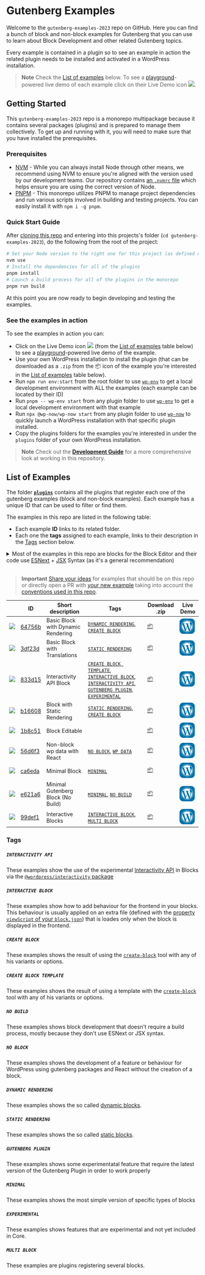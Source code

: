 # Gutenberg Examples

Welcome to the `gutenberg-examples-2023` repo on GitHub. Here you can find a bunch of block and non-block examples for Gutenberg that you can use to learn about Block Development and other related Gutenberg topics.

Every example is contained in a plugin so to see an example in action the related plugin needs to be installed and activated in a WordPress installation.

> **Note**
> Check the [List of examples](#list-of-examples) below. To see a [playground](https://developer.wordpress.org/playground/)-powered live demo of each example click on their Live Demo icon ![](/wordpress-juanmaguitar/gutenberg-examples-2023/raw/trunk/assets/icon-wp.svg).


## Getting Started

This `gutenberg-examples-2023` repo is a monorepo multipackage because it contains several packages (plugins) and is prepared to manage them collectively. To get up and running with it, you will need to make sure that you have installed the prerequisites.

### Prerequisites

- [NVM](https://github.com/nvm-sh/nvm#installing-and-updating) - While you can always install Node through other means, we recommend using NVM to ensure you're aligned with the version used by our development teams. Our repository contains [an `.nvmrc` file](.nvmrc) which helps ensure you are using the correct version of Node.
- [PNPM](https://pnpm.io/installation) - This monorepo utilizes PNPM to manage project dependencies and run various scripts involved in building and testing projects. You can easily install it with `npm i -g pnpm`.

### Quick Start Guide

After [cloning this repo](https://docs.github.com/en/repositories/creating-and-managing-repositories/cloning-a-repository) and entering into this projects's folder (`cd gutenberg-examples-2023`), do the following from the root of the project:

```bash
# Set your Node version to the right one for this project (as defined on .nvmrc)
nvm use
# Install the dependencies for all of the plugins
pnpm install
# Launch a build process for all of the plugins in the monorepo
pnpm run build
```

At this point you are now ready to begin developing and testing the examples.

### See the examples in action

To see the examples in action you can:

- Click on the Live Demo icon ![](/wordpress-juanmaguitar/gutenberg-examples-2023/raw/trunk/assets/icon-wp.svg) (from the [List of examples](#list-of-examples) table below) to see a [playground](https://developer.wordpress.org/playground/)-powered live demo of the example.
- Use your own WordPress installation to install the plugin (that can be downloaded as a `.zip` from the 📦 icon of the example you're interested in the [List of examples](#list-of-examples) table below).
- Run `npm run env:start` from the root folder to use [`wp-env`](DEVELOPMENT.md##wordpress-local-development-environment) to get a local development environment with ALL the examples (each example can be located by their ID)
- Run `pnpm -- wp-env start` from any plugin folder to use [`wp-env`](DEVELOPMENT.md##wordpress-local-development-environment) to get a local development environment with that example
- Run `npx @wp-now/wp-now start` from any plugin folder to use [`wp-now`](https://github.com/WordPress/playground-tools/tree/trunk/packages/wp-now) to quickly launch a WordPress installation with that specific plugin installed.
- Copy the plugins folders for the examples you're interested in under the `plugins` folder of your own WordPress installation.

> **Note**
> Check out the [**Development Guide**](https://github.com/wordpress-juanmaguitar/gutenberg-examples-2023/blob/trunk/DEVELOPMENT.md) for a more comprehensive look at working in this repository.

## List of Examples

The folder [**`plugins`**](plugins) contains all the plugins that register each one of the gutenberg examples (block and non-block examples). Each example has a unique ID that can be used to filter or find them.

The examples in this repo are listed in the following table:

- Each example **ID** links to its related folder.
- Each one the **tags** assigned to each example, links to their description in the [Tags](#tags) section below.

<details>
  <summary>Most of the examples in this repo are blocks for the Block Editor and their code use <a href="https://developer.wordpress.org/block-editor/how-to-guides/javascript/esnext-js/">ESNext</a> + <a href="https://legacy.reactjs.org/docs/introducing-jsx.html">JSX</a> Syntax (as it's a general recommendation)</summary>
<br>  
<p><em>Most of the examples in this repo showcase a specific type of block that can be used in the Block Editor. Those examples that doesn't specifically register a block for the Block Editor are labelled with the tag <code>NO-BLOCK</code>.</em></p>

<p><em>The examples using <code>ESNext</code> or <code>JSX</code> needs to run a <a href="https://github.com/wordpress-juanmaguitar/gutenberg-examples-2023/blob/trunk/DEVELOPMENT.md#build-process">Build process</a> to get the final version of the block ready to use.</em></p>


<p><em>There are some examples in this repo that doesn't use ESNext or JSX Syntax so they don't need to run   any build process. These examples are labelled with the tag <code>NO-BUILD</code>.</em></p>
</details>
<br>

> **Important**
> [Share your ideas](https://github.com/wordpress-juanmaguitar/gutenberg-examples-2023/discussions/new?category=examples-ideas) for examples that should be on this repo or directly open a PR with [your new example](https://github.com/wordpress-juanmaguitar/gutenberg-examples-2023/blob/trunk/CONTRIBUTIONS.md#adding-a-new-example-to-this-repo) taking into account the [conventions used in this repo](https://github.com/wordpress-juanmaguitar/gutenberg-examples-2023/blob/trunk/CONTRIBUTIONS.md#conventions-used-for-the-examples-in-this-repo).

<!-- Please, do not remove these @TABLE EXAMPLES BEGIN and @TABLE EXAMPLES END comments or modify the table inside. This table is automatically generated from the data at data/examples.json and data/tags.json -->
<!-- @TABLE EXAMPLES BEGIN -->
|                                               | ID                                                  | Short description                  | Tags                                                                                                                                                                                                              | Download .zip                                                                                                                                                     | Live Demo                                                                                                                                                                                                                                                                                                                                                                                                                                                                                                                                                                                                                                                                                                                                                           |
| --------------------------------------------- | --------------------------------------------------- | ---------------------------------- | ----------------------------------------------------------------------------------------------------------------------------------------------------------------------------------------------------------------- | ----------------------------------------------------------------------------------------------------------------------------------------------------------------- | ------------------------------------------------------------------------------------------------------------------------------------------------------------------------------------------------------------------------------------------------------------------------------------------------------------------------------------------------------------------------------------------------------------------------------------------------------------------------------------------------------------------------------------------------------------------------------------------------------------------------------------------------------------------------------------------------------------------------------------------------------------------- |
| ![](https://placehold.co/15x15/64756b/64756b) | [64756b](./plugins/block-dynamic-rendering-64756b)  | Basic Block with Dynamic Rendering | [`DYNAMIC RENDERING`](#dynamic-rendering), [`CREATE BLOCK`](#create-block)                                                                                                                                        | <a href="https://raw.githubusercontent.com/wordpress-juanmaguitar/gutenberg-examples-2023/deploy/zips/block-dynamic-rendering-64756b.zip" target="_blank">📦</a>  | <a href="https://playground.wordpress.net/#%7B%22landingPage%22:%22/wp-admin/plugins.php%22,%22steps%22:%5B%7B%22step%22:%22login%22,%22username%22:%22admin%22,%22password%22:%22password%22%7D,%7B%22step%22:%22mkdir%22,%22path%22:%22/downloads%22%7D,%7B%22step%22:%22writeFile%22,%22path%22:%22/downloads/plugin.zip%22,%22data%22:%7B%22resource%22:%22url%22,%22url%22:%22https://raw.githubusercontent.com/wordpress-juanmaguitar/gutenberg-examples-2023/deploy/zips/block-dynamic-rendering-64756b.zip%22,%22caption%22:%22Downloading%20plugin...%22%7D%7D,%7B%22step%22:%22installPlugin%22,%22pluginZipFile%22:%7B%22resource%22:%22vfs%22,%22path%22:%22/downloads/plugin.zip%22%7D%7D%5D%7D" target="_blank"><img src="./assets/icon-wp.svg"></a>  |
| ![](https://placehold.co/15x15/3df23d/3df23d) | [3df23d](./plugins/basic-block-translations-3df23d) | Basic Block with Translations      | [`STATIC RENDERING`](#static-rendering)                                                                                                                                                                           | <a href="https://raw.githubusercontent.com/wordpress-juanmaguitar/gutenberg-examples-2023/deploy/zips/basic-block-translations-3df23d.zip" target="_blank">📦</a> | <a href="https://playground.wordpress.net/#%7B%22landingPage%22:%22/wp-admin/plugins.php%22,%22steps%22:%5B%7B%22step%22:%22login%22,%22username%22:%22admin%22,%22password%22:%22password%22%7D,%7B%22step%22:%22mkdir%22,%22path%22:%22/downloads%22%7D,%7B%22step%22:%22writeFile%22,%22path%22:%22/downloads/plugin.zip%22,%22data%22:%7B%22resource%22:%22url%22,%22url%22:%22https://raw.githubusercontent.com/wordpress-juanmaguitar/gutenberg-examples-2023/deploy/zips/basic-block-translations-3df23d.zip%22,%22caption%22:%22Downloading%20plugin...%22%7D%7D,%7B%22step%22:%22installPlugin%22,%22pluginZipFile%22:%7B%22resource%22:%22vfs%22,%22path%22:%22/downloads/plugin.zip%22%7D%7D%5D%7D" target="_blank"><img src="./assets/icon-wp.svg"></a> |
| ![](https://placehold.co/15x15/833d15/833d15) | [833d15](./plugins/interactivity-api-block-833d15)  | Interactivity API Block            | [`CREATE BLOCK TEMPLATE`](#create-block-template), [`INTERACTIVE BLOCK`](#interactive-block), [`INTERACTIVITY API`](#interactivity-api), [`GUTENBERG PLUGIN`](#gutenberg-plugin), [`EXPERIMENTAL`](#experimental) | <a href="https://raw.githubusercontent.com/wordpress-juanmaguitar/gutenberg-examples-2023/deploy/zips/interactivity-api-block-833d15.zip" target="_blank">📦</a>  | <a href="https://playground.wordpress.net/#{%22landingPage%22:%22/wp-admin/plugins.php%22,%22steps%22:[{%22step%22:%22installPlugin%22,%22pluginZipFile%22:{%22resource%22:%22url%22,%22url%22:%22https://raw.githubusercontent.com/wordpress-juanmaguitar/gutenberg-examples-2023/deploy/zips/interactivity-api-block-833d15.zip%22}},{%22step%22:%22installPlugin%22,%22pluginZipFile%22:{%22resource%22:%22wordpress.org/plugins%22,%22slug%22:%22gutenberg%22}},{%22step%22:%22login%22,%22username%22:%22admin%22,%22password%22:%22password%22}]}" target="_blank"><img src="./assets/icon-wp.svg"></a>                                                                                                                                                       |
| ![](https://placehold.co/15x15/b16608/b16608) | [b16608](./plugins/block-static-rendering-b16608)   | Block with Static Rendering        | [`STATIC RENDERING`](#static-rendering), [`CREATE BLOCK`](#create-block)                                                                                                                                          | <a href="https://raw.githubusercontent.com/wordpress-juanmaguitar/gutenberg-examples-2023/deploy/zips/block-static-rendering-b16608.zip" target="_blank">📦</a>   | <a href="https://playground.wordpress.net/#%7B%22landingPage%22:%22/wp-admin/plugins.php%22,%22steps%22:%5B%7B%22step%22:%22login%22,%22username%22:%22admin%22,%22password%22:%22password%22%7D,%7B%22step%22:%22mkdir%22,%22path%22:%22/downloads%22%7D,%7B%22step%22:%22writeFile%22,%22path%22:%22/downloads/plugin.zip%22,%22data%22:%7B%22resource%22:%22url%22,%22url%22:%22https://raw.githubusercontent.com/wordpress-juanmaguitar/gutenberg-examples-2023/deploy/zips/block-static-rendering-b16608.zip%22,%22caption%22:%22Downloading%20plugin...%22%7D%7D,%7B%22step%22:%22installPlugin%22,%22pluginZipFile%22:%7B%22resource%22:%22vfs%22,%22path%22:%22/downloads/plugin.zip%22%7D%7D%5D%7D" target="_blank"><img src="./assets/icon-wp.svg"></a>   |
| ![](https://placehold.co/15x15/1b8c51/1b8c51) | [1b8c51](./plugins/editable-block-1b8c51)           | Block Editable                     |                                                                                                                                                                                                                   | <a href="https://raw.githubusercontent.com/wordpress-juanmaguitar/gutenberg-examples-2023/deploy/zips/editable-block-1b8c51.zip" target="_blank">📦</a>           | <a href="https://playground.wordpress.net/#%7B%22landingPage%22:%22/wp-admin/plugins.php%22,%22steps%22:%5B%7B%22step%22:%22login%22,%22username%22:%22admin%22,%22password%22:%22password%22%7D,%7B%22step%22:%22mkdir%22,%22path%22:%22/downloads%22%7D,%7B%22step%22:%22writeFile%22,%22path%22:%22/downloads/plugin.zip%22,%22data%22:%7B%22resource%22:%22url%22,%22url%22:%22https://raw.githubusercontent.com/wordpress-juanmaguitar/gutenberg-examples-2023/deploy/zips/editable-block-1b8c51.zip%22,%22caption%22:%22Downloading%20plugin...%22%7D%7D,%7B%22step%22:%22installPlugin%22,%22pluginZipFile%22:%7B%22resource%22:%22vfs%22,%22path%22:%22/downloads/plugin.zip%22%7D%7D%5D%7D" target="_blank"><img src="./assets/icon-wp.svg"></a>           |
| ![](https://placehold.co/15x15/56d6f3/56d6f3) | [56d6f3](./plugins/non-block-react-wp-data-56d6f3)  | Non-block wp data with React       | [`NO BLOCK`](#no-block), [`WP DATA`](#wp-data)                                                                                                                                                                    | <a href="https://raw.githubusercontent.com/wordpress-juanmaguitar/gutenberg-examples-2023/deploy/zips/non-block-react-wp-data-56d6f3.zip" target="_blank">📦</a>  | <a href="https://playground.wordpress.net/#%7B%22landingPage%22:%22/wp-admin/plugins.php%22,%22steps%22:%5B%7B%22step%22:%22login%22,%22username%22:%22admin%22,%22password%22:%22password%22%7D,%7B%22step%22:%22mkdir%22,%22path%22:%22/downloads%22%7D,%7B%22step%22:%22writeFile%22,%22path%22:%22/downloads/plugin.zip%22,%22data%22:%7B%22resource%22:%22url%22,%22url%22:%22https://raw.githubusercontent.com/wordpress-juanmaguitar/gutenberg-examples-2023/deploy/zips/non-block-react-wp-data-56d6f3.zip%22,%22caption%22:%22Downloading%20plugin...%22%7D%7D,%7B%22step%22:%22installPlugin%22,%22pluginZipFile%22:%7B%22resource%22:%22vfs%22,%22path%22:%22/downloads/plugin.zip%22%7D%7D%5D%7D" target="_blank"><img src="./assets/icon-wp.svg"></a>  |
| ![](https://placehold.co/15x15/ca6eda/ca6eda) | [ca6eda](./plugins/minimal-block-ca6eda)            | Minimal Block                      | [`MINIMAL`](#minimal)                                                                                                                                                                                             | <a href="https://raw.githubusercontent.com/wordpress-juanmaguitar/gutenberg-examples-2023/deploy/zips/minimal-block-ca6eda.zip" target="_blank">📦</a>            | <a href="https://playground.wordpress.net/#%7B%22landingPage%22:%22/wp-admin/plugins.php%22,%22steps%22:%5B%7B%22step%22:%22login%22,%22username%22:%22admin%22,%22password%22:%22password%22%7D,%7B%22step%22:%22mkdir%22,%22path%22:%22/downloads%22%7D,%7B%22step%22:%22writeFile%22,%22path%22:%22/downloads/plugin.zip%22,%22data%22:%7B%22resource%22:%22url%22,%22url%22:%22https://raw.githubusercontent.com/wordpress-juanmaguitar/gutenberg-examples-2023/deploy/zips/minimal-block-ca6eda.zip%22,%22caption%22:%22Downloading%20plugin...%22%7D%7D,%7B%22step%22:%22installPlugin%22,%22pluginZipFile%22:%7B%22resource%22:%22vfs%22,%22path%22:%22/downloads/plugin.zip%22%7D%7D%5D%7D" target="_blank"><img src="./assets/icon-wp.svg"></a>            |
| ![](https://placehold.co/15x15/e621a6/e621a6) | [e621a6](./plugins/minimal-block-no-build-e621a6)   | Minimal Gutenberg Block (No Build) | [`MINIMAL`](#minimal), [`NO BUILD`](#no-build)                                                                                                                                                                    | <a href="https://raw.githubusercontent.com/wordpress-juanmaguitar/gutenberg-examples-2023/deploy/zips/minimal-block-no-build-e621a6.zip" target="_blank">📦</a>   | <a href="https://playground.wordpress.net/#%7B%22landingPage%22:%22/wp-admin/plugins.php%22,%22steps%22:%5B%7B%22step%22:%22login%22,%22username%22:%22admin%22,%22password%22:%22password%22%7D,%7B%22step%22:%22mkdir%22,%22path%22:%22/downloads%22%7D,%7B%22step%22:%22writeFile%22,%22path%22:%22/downloads/plugin.zip%22,%22data%22:%7B%22resource%22:%22url%22,%22url%22:%22https://raw.githubusercontent.com/wordpress-juanmaguitar/gutenberg-examples-2023/deploy/zips/minimal-block-no-build-e621a6.zip%22,%22caption%22:%22Downloading%20plugin...%22%7D%7D,%7B%22step%22:%22installPlugin%22,%22pluginZipFile%22:%7B%22resource%22:%22vfs%22,%22path%22:%22/downloads/plugin.zip%22%7D%7D%5D%7D" target="_blank"><img src="./assets/icon-wp.svg"></a>   |
| ![](https://placehold.co/15x15/99def1/99def1) | [99def1](./plugins/interactive-blocks-demos-99def1) | Interactive Blocks                 | [`INTERACTIVE BLOCK`](#interactive-block), [`MULTI BLOCK`](#multi-block)                                                                                                                                          | <a href="https://raw.githubusercontent.com/wordpress-juanmaguitar/gutenberg-examples-2023/deploy/zips/interactive-blocks-demos-99def1.zip" target="_blank">📦</a> | <a href="https://playground.wordpress.net/#%7B%22landingPage%22:%22/wp-admin/plugins.php%22,%22steps%22:%5B%7B%22step%22:%22login%22,%22username%22:%22admin%22,%22password%22:%22password%22%7D,%7B%22step%22:%22mkdir%22,%22path%22:%22/downloads%22%7D,%7B%22step%22:%22writeFile%22,%22path%22:%22/downloads/plugin.zip%22,%22data%22:%7B%22resource%22:%22url%22,%22url%22:%22https://raw.githubusercontent.com/wordpress-juanmaguitar/gutenberg-examples-2023/deploy/zips/interactive-blocks-demos-99def1.zip%22,%22caption%22:%22Downloading%20plugin...%22%7D%7D,%7B%22step%22:%22installPlugin%22,%22pluginZipFile%22:%7B%22resource%22:%22vfs%22,%22path%22:%22/downloads/plugin.zip%22%7D%7D%5D%7D" target="_blank"><img src="./assets/icon-wp.svg"></a> |
<!-- @TABLE EXAMPLES END -->

### Tags

##### `INTERACTIVITY API`

These examples show the use of the experimental [Interactivity API](https://make.wordpress.org/core/2023/03/30/proposal-the-interactivity-api-a-better-developer-experience-in-building-interactive-blocks/) in Blocks via the [`@wordpress/interactivity` package](https://github.com/WordPress/gutenberg/blob/trunk/packages/interactivity/README.md)

##### `INTERACTIVE BLOCK`

These examples show how to add behaviour for the frontend in your blocks. This behaviour is usually applied on an extra file (defined with the [property `viewScript` of your `block.json`](https://developer.wordpress.org/block-editor/reference-guides/block-api/block-metadata/#view-script)) that is loades only when the block is displayed in the frontend.

##### `CREATE BLOCK`

These examples shows the result of using the [`create-block`](https://developer.wordpress.org/block-editor/reference-guides/packages/packages-create-block/) tool with any of his variants or options.

##### `CREATE BLOCK TEMPLATE`

These examples shows the result of using a template with the [`create-block`](https://developer.wordpress.org/block-editor/reference-guides/packages/packages-create-block/) tool with any of his variants or options.

##### `NO BUILD`

These examples shows block development that doesn't require a build process, mostly because they don't use ESNext or JSX syntax.

##### `NO BLOCK`

These examples shows the development of a feature or behaviour for WordPress using gutenberg packages and React without the creation of a block.

##### `DYNAMIC RENDERING`

These examples shows the so called [dynamic blocks](https://developer.wordpress.org/block-editor/getting-started/glossary/#block-dynamic-rendering).

##### `STATIC RENDERING`

These examples shows the so called [static blocks](https://developer.wordpress.org/block-editor/getting-started/glossary/#block-static-rendering).

##### `GUTENBERG PLUGIN`

These examples shows some experimentatal feature that require the latest version of the Gutenberg Plugin in order to work properly

##### `MINIMAL`

These examples shows the most simple version of specific types of blocks 

##### `EXPERIMENTAL`

These examples shows features that are experimental and not yet included in Core.

##### `MULTI BLOCK`

These examples are plugins registering several blocks.

